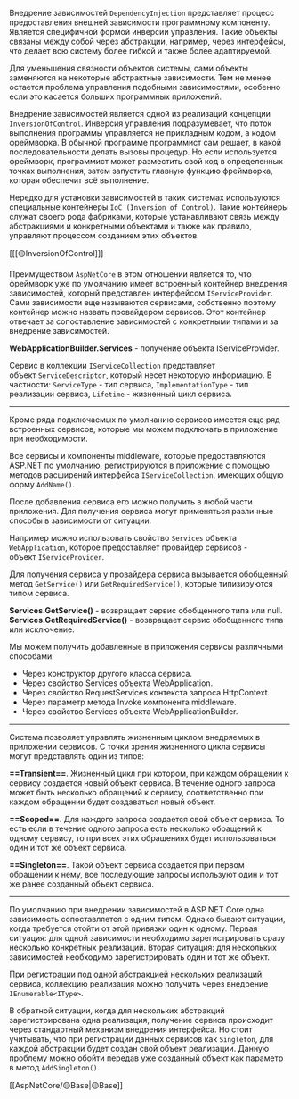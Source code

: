 Внедрение зависимостей `DependencyInjection`  представляет процесс предоставления внешней зависимости программному компоненту. Является специфичной формой инверсии управления. Такие объекты связаны между собой через абстракции, например, через интерфейсы, что делает всю систему более гибкой и также более адаптируемой.
 
Для уменьшения связности объектов системы, сами объекты заменяются на некоторые абстрактные зависимости. Тем не менее остается проблема управления подобными зависимостями, особенно если это касается больших программных приложений.

Внедрение зависимостей является одной из реализаций концепции `InversionOfControl`.
Инверсия управления подразумевает, что поток выполнения программы управляется не прикладным кодом, а кодом фреймворка. В обычной программе программист сам решает,
в какой последовательности делать вызовы процедур. Но если используется фреймворк, программист может разместить свой код в определенных точках выполнения, затем запустить главную функцию фреймворка, которая обеспечит всё выполнение.

Нередко для установки зависимостей в таких системах используются специальные контейнеры `IoC (Inversion of Control)`. Такие контейнеры служат своего рода фабриками, которые устанавливают связь между абстракциями и конкретными
объектами и также как правило, управляют процессом созданием этих объектов.

[[[🟡InversionOfControl]]]

Преимуществом `AspNetCore` в этом отношении является то, что фреймворк уже по умолчанию имеет встроенный контейнер внедрения зависимостей, который представлен интерфейсом `IServiceProvider`. Cами зависимости еще называются сервисами, собственно поэтому контейнер можно назвать провайдером сервисов. Этот контейнер отвечает за сопоставление зависимостей с конкретными типами и за внедрение зависимостей.

**WebApplicationBuilder.Services** - получение объекта IServiceProvider.

Cервис в коллекции `IServiceCollection` представляет объект `ServiceDescriptor`, который несет некоторую информацию. В частности: `ServiceType` - тип сервиса, `ImplementationType` - тип реализации сервиса, `Lifetime` - жизненный цикл сервиса.

---

Кроме ряда подключаемых по умолчанию сервисов имеется еще ряд встроенных сервисов, которые мы можем подключать в приложение при необходимости.

Все сервисы и компоненты middleware, которые предоставляются ASP.NET по умолчанию, регистрируются в приложение с помощью методов расширений интерфейса `IServiceCollection`, имеющих общую форму `AddName()`.

После добавления сервиса его можно получить в любой части приложения. Для получения сервиса могут применяться различные способы в зависимости от ситуации.

Например можно использовать свойство `Services` объекта `WebApplication`, которое предоставляет провайдер сервисов - объект `IServiceProvider`.

Для получения сервиса у провайдера сервиса вызывается обобщенный метод `GetService()` или `GetRequiredService()`, которые типизируются типом сервиса.

**Services.GetService()** - возвращает сервис обобщенного типа или null.
**Services.GetRequiredService()** - возвращает сервис обобщенного типа или исключение.

Мы можем получить добавленные в приложения сервисы различными способами:

- Через конструктор другого класса сервиса.
- Через свойство Services объекта WebApplication.
- Через свойство RequestServices контекста запроса HttpContext.
- Через параметр метода Invoke компонента middleware.
- Через свойство Services объекта WebApplicationBuilder.

---

Система позволяет управлять жизненным циклом внедряемых в приложении сервисов. С точки зрения жизненного цикла сервисы могут представлять один из типов:

**==Transient==**. Жизненный цикл при котором, при каждом обращении к сервису создается новый объект сервиса. В течение одного запроса может быть несколько обращений к сервису, соответственно при каждом обращении будет создаваться новый объект. 

**==Scoped==**. Для каждого запроса создается свой объект сервиса. То есть если в течение одного запроса есть несколько обращений к одному сервису, то при всех этих обращениях будет использоваться один и тот же объект сервиса.

**==Singleton==**. Такой объект сервиса создается при первом обращении к нему, все последующие запросы используют один и тот же ранее созданный объект сервиса.

---

По умолчанию при внедрении зависимостей в ASP.NET Core одна зависимость сопоставляется с одним типом. Однако бывают ситуации, когда требуется отойти от этой привязки один к одному. Первая ситуация: для одной зависимости необходимо зарегистрировать сразу несколько конкретных реализаций. Вторая ситуация: для нескольких зависимостей необходимо зарегистрировать один и тот же объект.

При регистрации под одной абстракцией нескольких реализаций сервиса, коллекцию реализация можно получить через внедрение `IEnumerable<IType>`.

В обратной ситуации, когда для нескольких абстракций зарегистрирована одна реализация, получение сервиса происходит через стандартный механизм внедрения интерфейса. Но стоит учитывать, что при регистрации данных сервисов как `Singleton`, для каждой абстракции будет создан свой объект реализации. Данную проблему можно обойти передав уже созданный объект как параметр в метод `AddSingleton()`.  

[[AspNetCore/🟡Base|🟡Base]]

